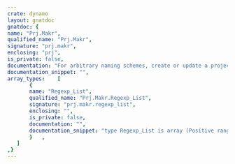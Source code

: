 ```yaml
---
crate: dynamo
layout: gnatdoc
gnatdoc: {
name: "Prj.Makr",
qualified_name: "Prj.Makr",
signature: "prj.makr",
enclosing: "prj",
is_private: false,
documentation: "For arbitrary naming schemes, create or update a project file, or create a\nconfiguration pragmas file.",
documentation_snippet: "",
array_types:    [
       {
       name: "Regexp_List",
       qualified_name: "Prj.Makr.Regexp_List",
       signature: "prj.makr.regexp_list",
       enclosing: "",
       is_private: false,
       documentation: "",
       documentation_snippet: "type Regexp_List is array (Positive range <>) of Regexp;",
       }   ,
   ]
,}
---
```

